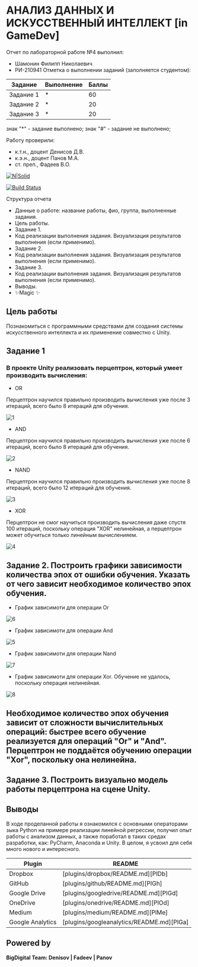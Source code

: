 # АНАЛИЗ ДАННЫХ И ИСКУССТВЕННЫЙ ИНТЕЛЛЕКТ [in GameDev]
Отчет по лабораторной работе №4 выполнил:
- Шамонин Филипп Николаевич
- РИ-210941
Отметка о выполнении заданий (заполняется студентом):

| Задание | Выполнение | Баллы |
| ------ | ------ | ------ |
| Задание 1 | * | 60 |
| Задание 2 | * | 20 |
| Задание 3 | * | 20 |

знак "*" - задание выполнено; знак "#" - задание не выполнено;

Работу проверили:
- к.т.н., доцент Денисов Д.В.
- к.э.н., доцент Панов М.А.
- ст. преп., Фадеев В.О.

[![N|Solid](https://cldup.com/dTxpPi9lDf.thumb.png)](https://nodesource.com/products/nsolid)

[![Build Status](https://travis-ci.org/joemccann/dillinger.svg?branch=master)](https://travis-ci.org/joemccann/dillinger)

Структура отчета

- Данные о работе: название работы, фио, группа, выполненные задания.
- Цель работы.
- Задание 1.
- Код реализации выполнения задания. Визуализация результатов выполнения (если применимо).
- Задание 2.
- Код реализации выполнения задания. Визуализация результатов выполнения (если применимо).
- Задание 3.
- Код реализации выполнения задания. Визуализация результатов выполнения (если применимо).
- Выводы.
- ✨Magic ✨

## Цель работы
Познакомиться с программными средствами для создания системы искусственного интеллекта и их применение совместно с Unity.


## Задание 1
### В проекте Unity реализовать перцептрон, который умеет производить вычисления:
- OR

Перцептрон научился правильно производить вычисления уже после 3 итераций, всего было 8 итераций для обучения.

![1](https://user-images.githubusercontent.com/103362219/205010808-93d5ce9f-bbf3-4af5-a840-f2c13c29c4b3.png)

- AND

Перцептрон научился правильно производить вычисления уже после 6 итераций, всего было 8 итераций для обучения.

![2](https://user-images.githubusercontent.com/103362219/205011212-9216283c-700c-4a2e-b7cc-44e13712db23.png)


- NAND

Перцептрон научился правильно производить вычисления уже после 8 итераций, всего было 12 итераций для обучения.

![3](https://user-images.githubusercontent.com/103362219/205012136-2229c085-a9ff-4007-a874-f8e1bdca60b9.png)


- XOR

Перцептрон не смог научиться производить вычисления даже спустя 100 итераций, поскольку операция "XOR" нелинейная, а перцептрон может обучиться только линейным вычисленияем.

![4](https://user-images.githubusercontent.com/103362219/205022782-b66c805c-ac8a-4ed6-bde3-a0a8438b6266.png)


## Задание 2. Построить графики зависимости количества эпох от ошибки обучения. Указать от чего зависит необходимое количество эпох обучения.

- График зависимоти для операции Or

![6](https://user-images.githubusercontent.com/103362219/205047234-3f3df4ee-9f6b-40d3-83c1-0cff9e843795.JPG)

- График зависимоти для операции And

![5](https://user-images.githubusercontent.com/103362219/205047252-7514a23a-af12-446a-9888-ecc611a0ad78.JPG)

- График зависимоти для операции Nand

![7](https://user-images.githubusercontent.com/103362219/205047278-8a4d65f0-4d9a-4f97-a58e-756e846977ed.JPG)

- График зависимоти для операции Xor.
Обучение не удалось, поскольку операция нелинейная.

![8](https://user-images.githubusercontent.com/103362219/205047294-c77cade2-5b27-4fcd-8034-347624028df2.JPG)

## Необходимое количество эпох обучения зависит от сложности вычислительных операций: быстрее всего обучение реализуется для операций "Or" и "And". Перцептрон не поддаётся обучению операции "Xor", поскольку она нелинейна.

## Задание 3. Построить визуально модель работы перцептрона на сцене Unity.

## Выводы

В ходе проделанной работы я ознакомился с основными операторами зыка Python на примере реализации линейной регрессии, получил опыт работы с анализом данных, а также поработал в таких средах разработки, как: PyCharm, Anaconda и Unity. В целом, я усвоил для себя много нового и интересного.

| Plugin | README |
| ------ | ------ |
| Dropbox | [plugins/dropbox/README.md][PlDb] |
| GitHub | [plugins/github/README.md][PlGh] |
| Google Drive | [plugins/googledrive/README.md][PlGd] |
| OneDrive | [plugins/onedrive/README.md][PlOd] |
| Medium | [plugins/medium/README.md][PlMe] |
| Google Analytics | [plugins/googleanalytics/README.md][PlGa] |

## Powered by

**BigDigital Team: Denisov | Fadeev | Panov**
